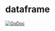 # dataframe

[![GoDoc](https://godoc.org/github.com/allegro/bigcache?status.svg)](https://godoc.org/github.com/allegro/bigcache)
